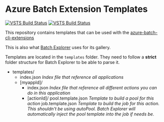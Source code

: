 # Azure Batch Extension Templates
[![VSTS Build Status](https://azurebatch.visualstudio.com/BatchExplorer/_apis/build/status/batch-extension-templates/batch-extension-templates%20CI?branchName=master)](https://azurebatch.visualstudio.com/BatchExplorer/_build/latest?definitionId=23&branchName=master)
[![VSTS Build Status](https://azurebatch.vsrm.visualstudio.com/_apis/public/Release/badge/3426cbfe-4c9a-4da4-88df-70f025a77017/5/10)](https://azurebatch.visualstudio.com/BatchExplorer/_release?_a=releases&definitionId=5&branch=refs%2Fheads%2Fmaster)

This repository contains templates that can be used with the [azure-batch-cli-extensions](https://github.com/Azure/azure-batch-cli-extensions)

This is also what [Batch Explorer](https://github.com/Azure/BatchExplorer) uses for its gallery.

Templates are located in the `templates` folder. They need to follow a **strict** folder structure for Batch Explorer to be able to parse it.

- templates/
  - index.json  _Index file that reference all applications_
  - [myappId]/
     - index.json _Index file that reference all different actions you can do in this application_
     - [actionId]/
        pool.template.json  _Template to build a pool for this action_
        job.template.json   _Template to build the job for this action. This shouldn't be using autoPool. Batch Explorer will automatically inject the pool template into the job if needs be._

